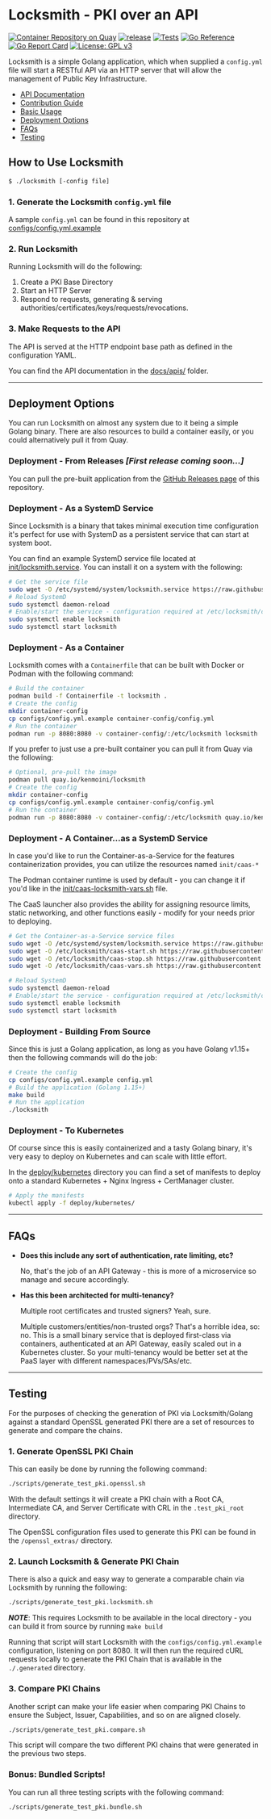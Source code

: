 # Locksmith - PKI over an API

[![Container Repository on Quay](https://quay.io/repository/kenmoini/locksmith/status "Container Repository on Quay")](https://quay.io/repository/kenmoini/locksmith) [![release](https://github.com/kenmoini/locksmith/actions/workflows/release.yml/badge.svg?branch=main)](https://github.com/kenmoini/locksmith/actions/workflows/release.yml) [![Tests](https://github.com/kenmoini/locksmith/actions/workflows/test.yml/badge.svg?branch=main)](https://github.com/kenmoini/locksmith/actions/workflows/test.yml) [![Go Reference](https://pkg.go.dev/badge/github.com/kenmoini/locksmith.svg)](https://pkg.go.dev/github.com/kenmoini/locksmith) [![Go Report Card](https://goreportcard.com/badge/github.com/kenmoini/locksmith)](https://goreportcard.com/report/github.com/golang-standards/project-layout) [![License: GPL v3](https://img.shields.io/badge/License-GPLv3-blue.svg)](https://github.com/kenmoini/locksmith/tree/main/LICENSE)

Locksmith is a simple Golang application, which when supplied a `config.yml` file will start a RESTful API via an HTTP server that will allow the management of Public Key Infrastructure.

- [API Documentation](https://github.com/kenmoini/locksmith/tree/main/docs/api)
- [Contribution Guide](https://github.com/kenmoini/locksmith/tree/main/docs/CONTRIBUTING.md)
- [Basic Usage](#how-to-use-locksmith)
- [Deployment Options](#deployment-options)
- [FAQs](#faqs)
- [Testing](#testing)

## How to Use Locksmith

```bash
$ ./locksmith [-config file]
```

### 1. Generate the Locksmith `config.yml` file

A sample `config.yml` can be found in this repository at [configs/config.yml.example](https://github.com/kenmoini/locksmith/tree/main/configs/config.yml.example)

### 2. Run Locksmith

Running Locksmith will do the following:

1. Create a PKI Base Directory
2. Start an HTTP Server
3. Respond to requests, generating & serving authorities/certificates/keys/requests/revocations.

### 3. Make Requests to the API

The API is served at the HTTP endpoint base path as defined in the configuration YAML.

You can find the API documentation in the [docs/apis/](https://github.com/kenmoini/locksmith/tree/main/docs/api) folder.

---

## Deployment Options

You can run Locksmith on almost any system due to it being a simple Golang binary.  There are also resources to build a container easily, or you could alternatively pull it from Quay.

### Deployment - From Releases *[First release coming soon...]*

You can pull the pre-built application from the [GitHub Releases page](https://github.com/kenmoini/locksmith/releases) of this repository.

### Deployment - As a SystemD Service

Since Locksmith is a binary that takes minimal execution time configuration it's perfect for use with SystemD as a persistent service that can start at system boot.

You can find an example SystemD service file located at [init/locksmith.service](https://github.com/kenmoini/locksmith/tree/main/init/locksmith.service).  You can install it on a system with the following:

```bash
# Get the service file
sudo wget -O /etc/systemd/system/locksmith.service https://raw.githubusercontent.com/kenmoini/locksmith/main/init/locksmith.service
# Reload SystemD
sudo systemctl daemon-reload
# Enable/start the service - configuration required at /etc/locksmith/config.yml and Locksmith binary in $PATH
sudo systemctl enable locksmith
sudo systemctl start locksmith
```

### Deployment - As a Container

Locksmith comes with a `Containerfile` that can be built with Docker or Podman with the following command:

```bash
# Build the container
podman build -f Containerfile -t locksmith .
# Create the config
mkdir container-config
cp configs/config.yml.example container-config/config.yml
# Run the container
podman run -p 8080:8080 -v container-config/:/etc/locksmith locksmith
```

If you prefer to just use a pre-built container you can pull it from Quay via the following:

```bash
# Optional, pre-pull the image
podman pull quay.io/kenmoini/locksmith
# Create the config
mkdir container-config
cp configs/config.yml.example container-config/config.yml
# Run the container
podman run -p 8080:8080 -v container-config/:/etc/locksmith quay.io/kenmoini/locksmith
```

### Deployment - A Container...as a SystemD Service

In case you'd like to run the Container-as-a-Service for the features containerization provides, you can utilize the resources named `init/caas-*`

The Podman container runtime is used by default - you can change it if you'd like in the [init/caas-locksmith-vars.sh](https://github.com/kenmoini/locksmith/tree/main/init/caas-locksmith-vars.sh) file.

The CaaS launcher also provides the ability for assigning resource limits, static networking, and other functions easily - modify for your needs prior to deploying.

```bash
# Get the Container-as-a-Service service files
sudo wget -O /etc/systemd/system/locksmith.service https://raw.githubusercontent.com/kenmoini/locksmith/main/init/caas-locksmith.service
sudo wget -O /etc/locksmith/caas-start.sh https://raw.githubusercontent.com/kenmoini/locksmith/main/init/caas-locksmith-start.sh
sudo wget -O /etc/locksmith/caas-stop.sh https://raw.githubusercontent.com/kenmoini/locksmith/main/init/caas-locksmith-stop.sh
sudo wget -O /etc/locksmith/caas-vars.sh https://raw.githubusercontent.com/kenmoini/locksmith/main/init/caas-locksmith-vars.sh

# Reload SystemD
sudo systemctl daemon-reload
# Enable/start the service - configuration required at /etc/locksmith/config.yml
sudo systemctl enable locksmith
sudo systemctl start locksmith
```

### Deployment - Building From Source

Since this is just a Golang application, as long as you have Golang v1.15+ then the following commands will do the job:

```bash
# Create the config
cp configs/config.yml.example config.yml
# Build the application (Golang 1.15+)
make build
# Run the application
./locksmith
```

### Deployment - To Kubernetes

Of course since this is easily containerized and a tasty Golang binary, it's very easy to deploy on Kubernetes and can scale with little effort.

In the [deploy/kubernetes](https://github.com/kenmoini/locksmith/tree/main/deploy/kubernetes) directory you can find a set of manifests to deploy onto a standard Kubernetes + Nginx Ingress + CertManager cluster.

```bash
# Apply the manifests
kubectl apply -f deploy/kubernetes/
```

---

## FAQs

- **Does this include any sort of authentication, rate limiting, etc?**

  No, that's the job of an API Gateway - this is more of a microservice so manage and secure accordingly.

- **Has this been architected for multi-tenancy?**

  Multiple root certificates and trusted signers?  Yeah, sure.

  Multiple customers/entities/non-trusted orgs? That's a horrible idea, so: no.  This is a small binary service that is deployed first-class via containers, authenticated at an API Gateway, easily scaled out in a Kubernetes cluster.  So your multi-tenancy would be better set at the PaaS layer with different namespaces/PVs/SAs/etc.

---

## Testing

For the purposes of checking the generation of PKI via Locksmith/Golang against a standard OpenSSL generated PKI there are a set of resources to generate and compare the chains.

### 1. Generate OpenSSL PKI Chain

This can easily be done by running the following command:

```bash
./scripts/generate_test_pki.openssl.sh
```

With the default settings it will create a PKI chain with a Root CA, Intermediate CA, and Server Certificate with CRL in the `.test_pki_root` directory.

The OpenSSL configuration files used to generate this PKI can be found in the `/openssl_extras/` directory.

### 2. Launch Locksmith & Generate PKI Chain

There is also a quick and easy way to generate a comparable chain via Locksmith by running the following:

```bash
./scripts/generate_test_pki.locksmith.sh
```

***NOTE***: This requires Locksmith to be available in the local directory - you can build it from source by running `make build`

Running that script will start Locksmith with the `configs/config.yml.example` configuration, listening on port 8080.  It will then run the required cURL requests locally to generate the PKI Chain that is available in the `./.generated` directory.

### 3. Compare PKI Chains

Another script can make your life easier when comparing PKI Chains to ensure the Subject, Issuer, Capabilities, and so on are aligned closely.

```bash
./scripts/generate_test_pki.compare.sh
```

This script will compare the two different PKI chains that were generated in the previous two steps.

### Bonus: Bundled Scripts!

You can run all three testing scripts with the following command:

```bash
./scripts/generate_test_pki.bundle.sh
```
